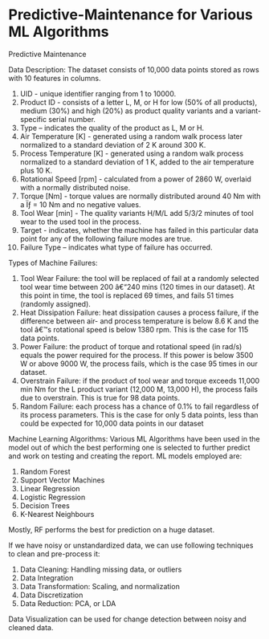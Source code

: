 # Predictive-Maintenance for Various ML Algorithms
Predictive Maintenance

Data Description:
The dataset consists of 10,000 data points stored as rows with 10 features in columns.
1.	UID - unique identifier ranging from 1 to 10000.
2.	Product ID - consists of a letter L, M, or H for low (50% of all products), medium (30%) and high (20%) as product quality variants and a variant-specific serial number.
3.	Type – indicates the quality of the product as L, M or H.
4.	Air Temperature [K] - generated using a random walk process later normalized to a standard deviation of 2 K around 300 K.
5.	Process Temperature [K] - generated using a random walk process normalized to a standard deviation of 1 K, added to the air temperature plus 10 K.
6.	Rotational Speed [rpm] - calculated from a power of 2860 W, overlaid with a normally distributed noise.
7.	Torque [Nm] - torque values are normally distributed around 40 Nm with a Ïƒ = 10 Nm and no negative values.
8.	Tool Wear [min] - The quality variants H/M/L add 5/3/2 minutes of tool wear to the used tool in the process.
9.	Target - indicates, whether the machine has failed in this particular data point for any of the following failure modes are true.
10.	Failure Type – indicates what type of failure has occurred.


Types of Machine Failures:
1.	Tool Wear Failure: the tool will be replaced of fail at a randomly selected tool wear time between 200 â€“240 mins (120 times in our dataset). At this point in time, the tool is replaced 69 times, and fails 51 times (randomly assigned).
2.	Heat Dissipation Failure: heat dissipation causes a process failure, if the difference between air- and process temperature is below 8.6 K and the tool â€™s rotational speed is below 1380 rpm. This is the case for 115 data points.
3.	Power Failure: the product of torque and rotational speed (in rad/s) equals the power required for the process. If this power is below 3500 W or above 9000 W, the process fails, which is the case 95 times in our dataset.
4.	Overstrain Failure: if the product of tool wear and torque exceeds 11,000 min Nm for the L product variant (12,000 M, 13,000 H), the process fails due to overstrain. This is true for 98 data points.
5.	Random Failure: each process has a chance of 0.1% to fail regardless of its process parameters. This is the case for only 5 data points, less than could be expected for 10,000 data points in our dataset


Machine Learning Algorithms:
Various ML Algorithms have been used in the model out of which the best performing one is selected to further predict and work on testing and creating the report.
ML models employed are:
1. Random Forest
2. Support Vector Machines
3. Linear Regression
4. Logistic Regression
5. Decision Trees
6. K-Nearest Neighbours

Mostly, RF performs the best for prediction on a huge dataset.

If we have noisy or unstandardized data, we can use following techniques to clean and pre-process it:
1. Data Cleaning: Handling missing data, or outliers
2. Data Integration
3. Data Transformation: Scaling, and normalization
4. Data Discretization
5. Data Reduction: PCA, or LDA

Data Visualization can be used for change detection between noisy and cleaned data.
